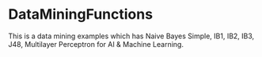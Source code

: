 # DataMiningFunctions
This is a data mining examples which has Naive Bayes Simple, IB1, IB2, IB3, J48, Multilayer Perceptron for AI &amp; Machine Learning.
